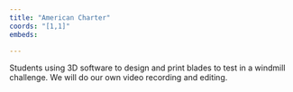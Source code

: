 ```yaml
---
title: "American Charter"
coords: "[1,1]"
embeds: 

---
```


Students using 3D software to design and print blades to test in a windmill challenge. We will do our own video recording and editing.